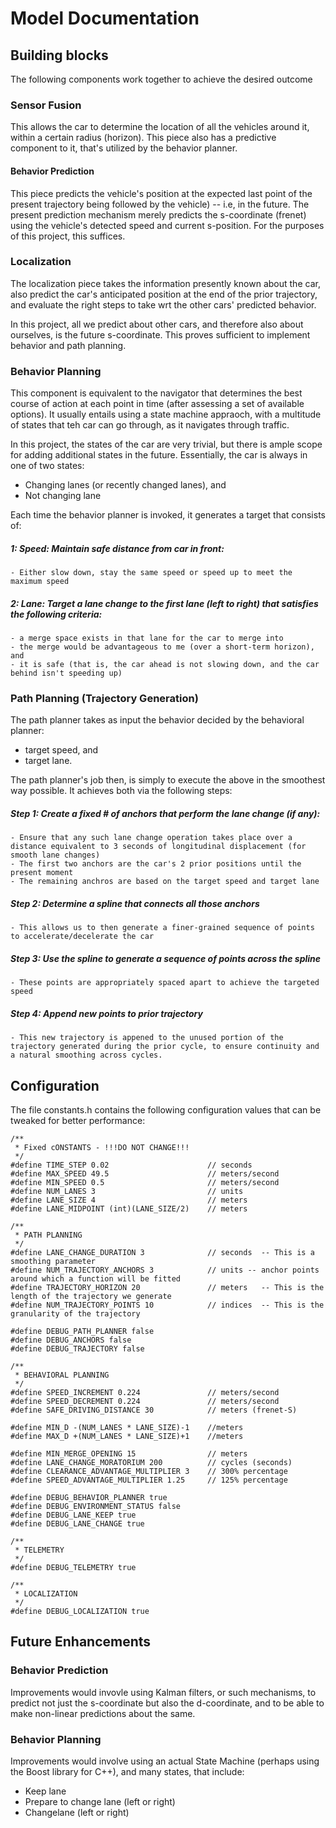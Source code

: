 # Model Documentation


## Building blocks

The following components work together to achieve the desired outcome

### Sensor Fusion

This allows the car to determine the location of all the vehicles around it, within a certain radius (horizon). This piece also has a predictive component to it, that's utilized by the behavior planner.

#### Behavior Prediction

This piece predicts the vehicle's position at the expected last point of the present trajectory being followed by the vehicle) -- i.e, in the future. The present prediction mechanism merely predicts the s-coordinate (frenet) using the vehicle's detected speed and current s-position. For the purposes of this project, this suffices.

### Localization

The localization piece takes the information presently known about the car, also predict the car's anticipated position at the end of the prior trajectory, and evaluate the right steps to take wrt the other cars' predicted behavior.

In this project, all we predict about other cars, and therefore also about ourselves, is the future s-coordinate. This proves sufficient to implement behavior and path planning. 


### Behavior Planning

This component is equivalent to the navigator that determines the best course of action at each point in time (after assessing a set of available options). It usually entails using a state machine appraoch, with a multitude of states that teh car can go through, as it navigates through traffic.

In this project, the states of the car are very trivial, but there is ample scope for adding additional states in the future.
Essentially, the car is always in one of two states:
- Changing lanes (or recently changed lanes), and
- Not changing lane 

Each time the behavior planner is invoked, it generates a target that consists of:

##### 1: Speed: Maintain safe distance from car in front:
    - Either slow down, stay the same speed or speed up to meet the maximum speed
##### 2: Lane: Target a lane change to the first lane (left to right) that satisfies the following criteria:
    - a merge space exists in that lane for the car to merge into
    - the merge would be advantageous to me (over a short-term horizon), and
    - it is safe (that is, the car ahead is not slowing down, and the car behind isn't speeding up)


### Path Planning (Trajectory Generation)

The path planner takes as input the behavior decided by the behavioral planner:
 - target speed, and 
 - target lane.

The path planner's job then, is simply to execute the above in the smoothest way possible. It achieves both via the following steps:
##### Step 1: Create a fixed # of anchors that perform the lane change (if any):
    - Ensure that any such lane change operation takes place over a distance equivalent to 3 seconds of longitudinal displacement (for smooth lane changes)
    - The first two anchors are the car's 2 prior positions until the present moment
    - The remaining anchros are based on the target speed and target lane
##### Step 2: Determine a spline that connects all those anchors
    - This allows us to then generate a finer-grained sequence of points to accelerate/decelerate the car 
##### Step 3: Use the spline to generate a sequence of points across the spline
    - These points are appropriately spaced apart to achieve the targeted speed
##### Step 4: Append new points to prior trajectory
    - This new trajectory is appened to the unused portion of the trajectory generated during the prior cycle, to ensure continuity and a natural smoothing across cycles.
    
## Configuration

The file constants.h contains the following configuration values that can be tweaked for better performance:

```
/**
 * Fixed cONSTANTS - !!!DO NOT CHANGE!!!
 */
#define TIME_STEP 0.02                      // seconds
#define MAX_SPEED 49.5                      // meters/second
#define MIN_SPEED 0.5                       // meters/second
#define NUM_LANES 3                         // units
#define LANE_SIZE 4                         // meters
#define LANE_MIDPOINT (int)(LANE_SIZE/2)    // meters

/**
 * PATH PLANNING
 */
#define LANE_CHANGE_DURATION 3              // seconds  -- This is a smoothing parameter
#define NUM_TRAJECTORY_ANCHORS 3            // units -- anchor points around which a function will be fitted
#define TRAJECTORY_HORIZON 20               // meters   -- This is the length of the trajectory we generate
#define NUM_TRAJECTORY_POINTS 10            // indices  -- This is the granularity of the trajectory

#define DEBUG_PATH_PLANNER false
#define DEBUG_ANCHORS false
#define DEBUG_TRAJECTORY false

/**
 * BEHAVIORAL PLANNING
 */
#define SPEED_INCREMENT 0.224               // meters/second
#define SPEED_DECREMENT 0.224               // meters/second
#define SAFE_DRIVING_DISTANCE 30            // meters (frenet-S)

#define MIN_D -(NUM_LANES * LANE_SIZE)-1    //meters
#define MAX_D +(NUM_LANES * LANE_SIZE)+1    //meters

#define MIN_MERGE_OPENING 15                // meters
#define LANE_CHANGE_MORATORIUM 200          // cycles (seconds)
#define CLEARANCE_ADVANTAGE_MULTIPLIER 3    // 300% percentage
#define SPEED_ADVANTAGE_MULTIPLIER 1.25     // 125% percentage

#define DEBUG_BEHAVIOR_PLANNER true
#define DEBUG_ENVIRONMENT_STATUS false
#define DEBUG_LANE_KEEP true
#define DEBUG_LANE_CHANGE true

/**
 * TELEMETRY
 */
#define DEBUG_TELEMETRY true

/**
 * LOCALIZATION
 */
#define DEBUG_LOCALIZATION true
```
 
## Future Enhancements

### Behavior Prediction
Improvements would invovle using Kalman filters, or such mechanisms, to predict not just the s-coordinate but also the d-coordinate, and to be able to make non-linear predictions about the same.

### Behavior Planning
Improvements would involve using an actual State Machine (perhaps using the Boost library for C++), and many states, that include:
- Keep lane
- Prepare to change lane (left or right)
- Changelane (left or right)

